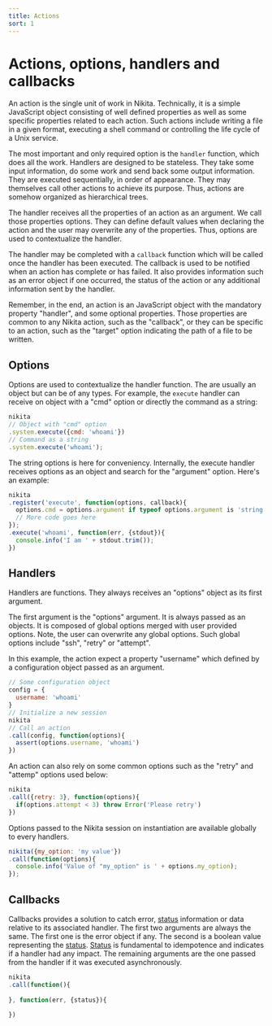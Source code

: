 ```yaml
---
title: Actions
sort: 1
---
```


# Actions, options, handlers and callbacks

An action is the single unit of work in Nikita. Technically, it is a simple JavaScript object consisting of well defined properties as well as some specific properties related to each action. Such actions include writing a file in a given format, executing a shell command or controlling the life cycle of a Unix service.

The most important and only required option is the `handler` function, which does all the work. Handlers are designed to be stateless. They take some input information, do some work and send back some output information. They are executed sequentially, in order of appearance. They may themselves call other actions to achieve its purpose. Thus, actions are somehow organized as hierarchical trees.

The handler receives all the properties of an action as an argument. We call those properties options. They can define default values when declaring the action and the user may overwrite any of the properties. Thus, options are used to contextualize the handler.

The handler may be completed with a `callback` function which will be called once the handler has been executed. The callback is used to be notified when an action has complete or has failed. It also provides information such as an error object if one occurred, the status of the action or any additional information sent by the handler.

Remember, in the end, an action is an JavaScript object with the mandatory property "handler", and some optional properties. Those properties are common to any Nikita action, such as the "callback", or they can be specific to an action, such as the "target" option indicating the path of a file to be written.

## Options

Options are used to contextualize the handler function. The are usually an object but can be of any types. For example, the `execute` handler can receive on object with a "cmd" option or directly the command as a string:

```js
nikita
// Object with "cmd" option
.system.execute({cmd: 'whoami'})
// Command as a string
.system.execute('whoami');
```

The string options is here for conveniency. Internally, the execute handler receives options as an object and search for the "argument" option. Here's an example:

```js
nikita
.register('execute', function(options, callback){
  options.cmd = options.argument if typeof options.argument is 'string'
  // More code goes here
});
.execute('whoami', function(err, {stdout}){
  console.info('I am ' + stdout.trim());
})
```

## Handlers

Handlers are functions. They always receives an "options" object as its first argument.

The first argument is the "options" argument. It is always passed as an objects. It is composed of global options merged with user provided options. Note, the user can overwrite any global options. Such global options include "ssh", "retry" or "attempt".

In this example, the action expect a property "username" which defined by a configuration object passed as an argument.

```js
// Some configuration object
config = {
  username: 'whoami'
}
// Initialize a new session
nikita
// Call an action
.call(config, function(options){
  assert(options.username, 'whoami')
})
```

An action can also rely on some common options such as the "retry" and "attemp" options used below:

```js
nikita
.call({retry: 3}, function(options){
  if(options.attempt < 3) throw Error('Please retry')
})
```

Options passed to the Nikita session on instantiation are available globally to every handlers.

```js
nikita({my_option: 'my value'})
.call(function(options){
  console.info('Value of "my_option" is ' + options.my_option);
});
```

## Callbacks

Callbacks provides a solution to catch error, [status] information or data relative to its associated handler. The first two arguments are always the same. The first one is the error object if any. The second is a boolean value representing the [status]. [Status] is fundamental to idempotence and indicates if a handler had any impact. The remaining arguments are the one passed from the handler if it was executed asynchronously.

```js
nikita
.call(function(){
  
}, function(err, {status}){
  
})
```

[status]: ../status
